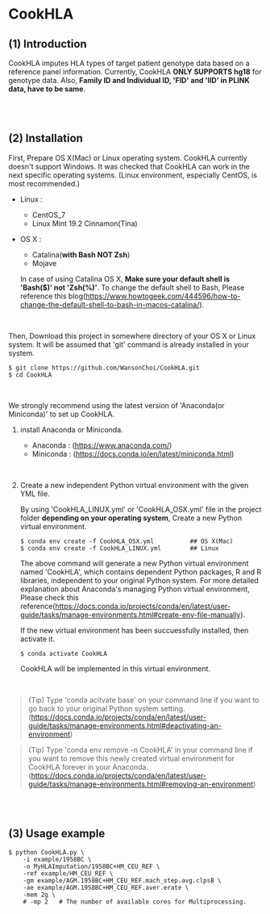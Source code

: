 # CookHLA

## (1) Introduction

CookHLA imputes HLA types of target patient genotype data based on a reference panel information. Currently, CookHLA **ONLY SUPPORTS hg18** for genotype data. Also, **Family ID and Individual ID, 'FID' and 'IID' in PLINK data, have to be same**.

<br>
<br>

## (2) Installation

First, Prepare OS X(Mac) or Linux operating system. CookHLA currently doesn't support Windows. It was checked that CookHLA can work in the next specific operating systems. (Linux environment, especially CentOS, is most recommended.)

- Linux : 
    <!-- - Ubuntu 19.04(Disco Dingo)
    - Ubuntu 18.04.3 LTS(Bionic Beaver) -->
    - CentOS_7
    - Linux Mint 19.2 Cinnamon(Tina)
- OS X : 
    - Catalina(**with Bash NOT Zsh**)
    - Mojave

    In case of using Catalina OS X, **Make sure your default shell is 'Bash($)' not 'Zsh(%)'**. To change the default shell to Bash, Please reference this blog(https://www.howtogeek.com/444596/how-to-change-the-default-shell-to-bash-in-macos-catalina/).

<br>

Then, Download this project in somewhere directory of your OS X or Linux system. It will be assumed that 'git' command is already installed in your system.

```
$ git clone https://github.com/WansonChoi/CookHLA.git
$ cd CookHLA
```
<br>

We strongly recommend using the latest version of 'Anaconda(or Miniconda)' to set up CookHLA.


1. install Anaconda or Miniconda.

    - Anaconda : (https://www.anaconda.com/)
    - Miniconda : (https://docs.conda.io/en/latest/miniconda.html)

<br>

2. Create a new independent Python virtual environment with the given YML file.

	By using 'CookHLA_LINUX.yml' or 'CookHLA_OSX.yml' file in the project folder **depending on your operating system**, Create a new Python virtual environment.
    
	```
	$ conda env create -f CookHLA_OSX.yml          ## OS X(Mac)
	$ conda env create -f CookHLA_LINUX.yml        ## Linux
	```
	
	The above command will generate a new Python virtual environment named 'CookHLA', which contains dependent Python packages, R and R libraries, independent to your original Python system. For more detailed explanation about Anaconda's managing Python virtual environment, Please check this reference(https://docs.conda.io/projects/conda/en/latest/user-guide/tasks/manage-environments.html#create-env-file-manually).

	If the new virtual environment has been succuessfully installed, then activate it.

	```
	$ conda activate CookHLA
	```


    CookHLA will be implemented in this virtual environment. 


<br>


> (Tip) Type 'conda acitvate base' on your command line if you want to go back to your original Python system setting. (https://docs.conda.io/projects/conda/en/latest/user-guide/tasks/manage-environments.html#deactivating-an-environment)


> (Tip) Type 'conda env remove -n CookHLA' in your command line if you want to remove this newly created virtual environment for CookHLA forever in your Anaconda. (https://docs.conda.io/projects/conda/en/latest/user-guide/tasks/manage-environments.html#removing-an-environment)

<br>
<br>


## (3) Usage example

```
$ python CookHLA.py \
    -i example/1958BC \
    -o MyHLAImputation/1958BC+HM_CEU_REF \
    -ref example/HM_CEU_REF \
    -gm example/AGM.1958BC+HM_CEU_REF.mach_step.avg.clpsB \
    -ae example/AGM.1958BC+HM_CEU_REF.aver.erate \
    -mem 2g \
    # -mp 2   # The number of available cores for Multiprocessing.

```